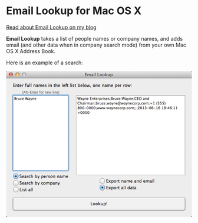 # Email Lookup for Mac OS X

[Read about Email Lookup on my blog](http://blog.tomsoderlund.com/post/37632043823/email-lookup-for-mac-os-x)

**Email Lookup** takes a list of people names or company names, and adds email (and other data when in company search mode) from your own Mac OS X Address Book.

Here is an example of a search:

![Email Lookup screenshot](Screenshots/EmailLookup_v1.4_people.png)
